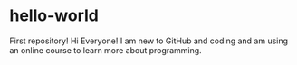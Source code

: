 # hello-world
First repository!
Hi Everyone! I am new to GitHub and coding and am using an online course to learn more about programming. 
